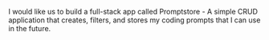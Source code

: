 I would like us to build a full-stack app called Promptstore - A simple CRUD application that creates, filters, and stores my coding prompts that I can use in the future.